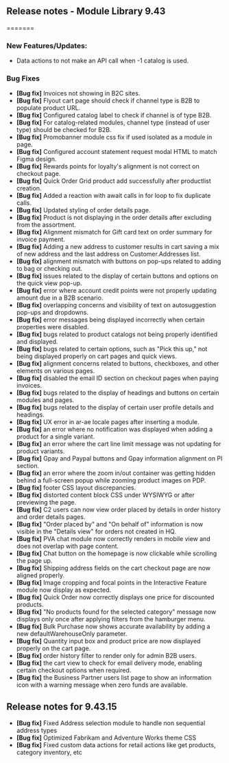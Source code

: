## Release notes - Module Library 9.43
=======

### New Features/Updates:

- Data actions to not make an API call when -1 catalog is used.

### Bug Fixes

* **[Bug fix]** Invoices not showing in B2C sites.
* **[Bug fix]** Flyout cart page should check if channel type is B2B to populate product URL.
* **[Bug fix]** Configured catalog label to check if channel is of type B2B.
* **[Bug fix]** For catalog-related modules, channel type (instead of user type) should be checked for B2B.
* **[Bug fix]** Promobanner module css fix if used isolated as a module in page.
* **[Bug fix]** Configured account statement request modal HTML to match Figma design.
* **[Bug fix]** Rewards points for loyalty's alignment is not correct on checkout page.
* **[Bug fix]** Quick Order Grid product add successfully after productlist creation.
* **[Bug fix]** Added a reaction with await calls in for loop to fix duplicate calls.
* **[Bug fix]** Updated styling of order details page.
* **[Bug fix]** Product is not displaying in the order details after excluding from the assortment.
* **[Bug fix]** Alignment mismatch for Gift card text on order summary for invoice payment.
* **[Bug fix]** Adding a new address to customer results in cart saving a mix of new address and the last address on Customer.Addresses list.
* **[Bug fix]** alignment mismatch with buttons on pop-ups related to adding to bag or checking out.
* **[Bug fix]** issues related to the display of certain buttons and options on the quick view pop-up.
* **[Bug fix]** error where account credit points were not properly updating amount due in a B2B scenario.
* **[Bug fix]** overlapping concerns and visibility of text on autosuggestion pop-ups and dropdowns.
* **[Bug fix]** error messages being displayed incorrectly when certain properties were disabled.
* **[Bug fix]** bugs related to product catalogs not being properly identified and displayed.
* **[Bug fix]** bugs related to certain options, such as "Pick this up," not being displayed properly on cart pages and quick views.
* **[Bug fix]** alignment concerns related to buttons, checkboxes, and other elements on various pages.
* **[Bug fix]** disabled the email ID section on checkout pages when paying invoices.
* **[Bug fix]** bugs related to the display of headings and buttons on certain modules and pages.
* **[Bug fix]** bugs related to the display of certain user profile details and headings.
* **[Bug fix]** UX error in ar-ae locale pages after inserting a module.
* **[Bug fix]** an error where no notification was displayed when adding a product for a single variant.
* **[Bug fix]** an error where the cart line limit message was not updating for product variants.
* **[Bug fix]** Gpay and Paypal buttons and Gpay information alignment on PI section.
* **[Bug fix]** an error where the zoom in/out container was getting hidden behind a full-screen popup while zooming product images on PDP.
* **[Bug fix]** footer CSS layout discrepancies.
* **[Bug fix]** distorted content block CSS under WYSIWYG or after previewing the page.
* **[Bug fix]** C2 users can now view order placed by details in order history and order details pages.
* **[Bug fix]** "Order placed by" and "On behalf of" information is now visible in the "Details view" for orders not created in HQ.
* **[Bug fix]** PVA chat module now correctly renders in mobile view and does not overlap with page content.
* **[Bug fix]** Chat button on the homepage is now clickable while scrolling the page up.
* **[Bug fix]** Shipping address fields on the cart checkout page are now aligned properly.
* **[Bug fix]** Image cropping and focal points in the Interactive Feature module now display as expected.
* **[Bug fix]** Quick Order now correctly displays one price for discounted products.
* **[Bug fix]** "No products found for the selected category" message now displays only once after applying filters from the hamburger menu.
* **[Bug fix]** Bulk Purchase now shows accurate availability by adding a new defaultWarehouseOnly parameter.
* **[Bug fix]** Quantity input box and product price are now displayed properly on the cart page.
* **[Bug fix]** order history filter to render only for admin B2B users.
* **[Bug fix]** the cart view to check for email delivery mode, enabling certain checkout options when required.
* **[Bug fix]** the Business Partner users list page to show an information icon with a warning message when zero funds are available.

## Release notes for 9.43.15

* **[Bug fix]** Fixed Address selection module to handle non sequential address types
* **[Bug fix]** Optimized Fabrikam and Adventure Works theme CSS
* **[Bug fix]** Fixed custom data actions for retail actions like get products, category inventory, etc
